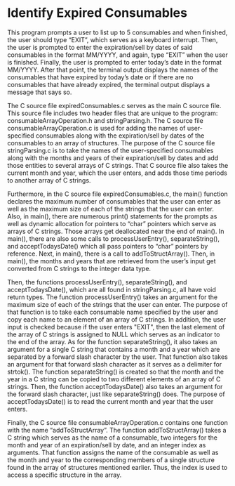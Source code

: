 # Identify Expired Consumables
This program prompts a user to list up to 5 consumables and when finished, the user should type “EXIT”, which serves as a keyboard interrupt.  Then, the user is prompted to enter the expiration/sell by dates of said consumables in the format MM/YYYY, and again, type “EXIT” when the user is finished.  Finally, the user is prompted to enter today’s date in the format MM/YYYY.  After that point, the terminal output displays the names of the consumables that have expired by today’s date or if there are no consumables that have already expired, the terminal output displays a message that says so.

The C source file expiredConsumables.c serves as the main C source file.  This source file includes two header files that are unique to the program: consumableArrayOperation.h and stringParsing.h.  The C source file consumableArrayOperation.c is used for adding the names of user-specified consumables along with the expiration/sell by dates of the consumables to an array of structures.  The purpose of the C source file stringParsing.c is to take the names of the user-specified consumables along with the months and years of their expiration/sell by dates and add those entities to several arrays of C strings.  That C source file also takes the current month and year, which the user enters, and adds those time periods to another array of C strings.

Furthermore, in the C source file expiredConsumables.c, the main() function declares the maximum number of consumables that the user can enter as well as the maximum size of each of the strings that the user can enter.  Also, in main(), there are numerous print() statements for the prompts as well as dynamic allocation for pointers to “char” pointers which serve as arrays of C strings.  Those arrays get deallocated near the end of main().  In main(), there are also some calls to processUserEntry(), separateString(), and acceptTodaysDate() which all pass pointers to “char” pointers by reference.  Next, in main(), there is a call to addToStructArray().  Then, in main(), the months and years that are retrieved from the user’s input get converted from C strings to the integer data type.

Then, the functions processUserEntry(), separateString(), and acceptTodaysDate(), which are all found in stringParsing.c, all have void return types.  The function processUserEntry() takes an argument for the maximum size of each of the strings that the user can enter.  The purpose of that function is to take each consumable name specified by the user and copy each name to an element of an array of C strings.  In addition, the user input is checked because if the user enters "EXIT", then the last element of the array of C strings is assigned to NULL which serves as an indicator to the end of the array.  As for the function separateString(), it also takes an argument for a single C string that contains a month and a year which are separated by a forward slash character by the user.  That function also takes an argument for that forward slash character as it serves as a delimiter for strtok().  The function separateString() is created so that the month and the year in a C string can be copied to two different elements of an array of C strings.  Then, the function acceptTodaysDate() also takes an argument for the forward slash character, just like separateString() does.  The purpose of acceptTodaysDate() is to read the current month and year that the user enters.

Finally, the C source file consumableArrayOperation.c contains one function with the name “addToStructArray”.  The function addToStructArray() takes a C string which serves as the name of a consumable, two integers for the month and year of an expiration/sell by date, and an integer index as arguments.  That function assigns the name of the consumable as well as the month and year to the corresponding members of a single structure found in the array of structures mentioned earlier.  Thus, the index is used to access a specific structure in the array.   


